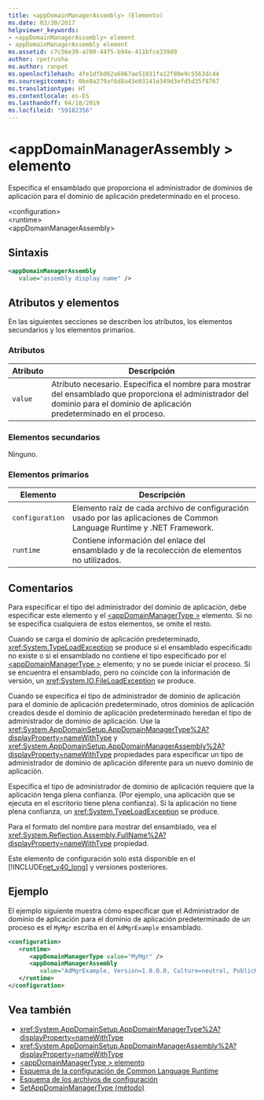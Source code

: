 ```yaml
---
title: <appDomainManagerAssembly> (Elemento)
ms.date: 03/30/2017
helpviewer_keywords:
- <appDomainManagerAssembly> element
- appDomainManagerAssembly element
ms.assetid: c7c56e39-a700-44f5-b94e-411bfce339d9
author: rpetrusha
ms.author: ronpet
ms.openlocfilehash: 4fe1dfbd62a6967ae51031fa12f80e9c5563dc44
ms.sourcegitcommit: 0be8a279af6d8a43e03141e349d3efd5d35f8767
ms.translationtype: HT
ms.contentlocale: es-ES
ms.lasthandoff: 04/18/2019
ms.locfileid: "59182356"
---
```

# <a name="appdomainmanagerassembly-element"></a>\<appDomainManagerAssembly > elemento
Especifica el ensamblado que proporciona el administrador de dominios de aplicación para el dominio de aplicación predeterminado en el proceso.  
  
 \<configuration>  
\<runtime>  
\<appDomainManagerAssembly>  
  
## <a name="syntax"></a>Sintaxis  
  
```xml  
<appDomainManagerAssembly   
   value="assembly display name" />  
```  
  
## <a name="attributes-and-elements"></a>Atributos y elementos  
 En las siguientes secciones se describen los atributos, los elementos secundarios y los elementos primarios.  
  
### <a name="attributes"></a>Atributos  
  
|Atributo|Descripción|  
|---------------|-----------------|  
|`value`|Atributo necesario. Especifica el nombre para mostrar del ensamblado que proporciona el administrador del dominio para el dominio de aplicación predeterminado en el proceso.|  
  
### <a name="child-elements"></a>Elementos secundarios  
 Ninguno.  
  
### <a name="parent-elements"></a>Elementos primarios  
  
|Elemento|Descripción|  
|-------------|-----------------|  
|`configuration`|Elemento raíz de cada archivo de configuración usado por las aplicaciones de Common Language Runtime y .NET Framework.|  
|`runtime`|Contiene información del enlace del ensamblado y de la recolección de elementos no utilizados.|  
  
## <a name="remarks"></a>Comentarios  
 Para especificar el tipo del administrador del dominio de aplicación, debe especificar este elemento y el [ \<appDomainManagerType >](../../../../../docs/framework/configure-apps/file-schema/runtime/appdomainmanagertype-element.md) elemento. Si no se especifica cualquiera de estos elementos, se omite el resto.  
  
 Cuando se carga el dominio de aplicación predeterminado, <xref:System.TypeLoadException> se produce si el ensamblado especificado no existe o si el ensamblado no contiene el tipo especificado por el [ \<appDomainManagerType >](../../../../../docs/framework/configure-apps/file-schema/runtime/appdomainmanagertype-element.md) elemento; y no se puede iniciar el proceso. Si se encuentra el ensamblado, pero no coincide con la información de versión, un <xref:System.IO.FileLoadException> se produce.  
  
 Cuando se especifica el tipo de administrador de dominio de aplicación para el dominio de aplicación predeterminado, otros dominios de aplicación creados desde el dominio de aplicación predeterminado heredan el tipo de administrador de dominio de aplicación. Use la <xref:System.AppDomainSetup.AppDomainManagerType%2A?displayProperty=nameWithType> y <xref:System.AppDomainSetup.AppDomainManagerAssembly%2A?displayProperty=nameWithType> propiedades para especificar un tipo de administrador de dominio de aplicación diferente para un nuevo dominio de aplicación.  
  
 Especifica el tipo de administrador de dominio de aplicación requiere que la aplicación tenga plena confianza. (Por ejemplo, una aplicación que se ejecuta en el escritorio tiene plena confianza). Si la aplicación no tiene plena confianza, un <xref:System.TypeLoadException> se produce.  
  
 Para el formato del nombre para mostrar del ensamblado, vea el <xref:System.Reflection.Assembly.FullName%2A?displayProperty=nameWithType> propiedad.  
  
 Este elemento de configuración solo está disponible en el [!INCLUDE[net_v40_long](../../../../../includes/net-v40-long-md.md)] y versiones posteriores.  
  
## <a name="example"></a>Ejemplo  
 El ejemplo siguiente muestra cómo especificar que el Administrador de dominio de aplicación para el dominio de aplicación predeterminado de un proceso es el `MyMgr` escriba en el `AdMgrExample` ensamblado.  
  
```xml  
<configuration>  
   <runtime>  
      <appDomainManagerType value="MyMgr" />  
      <appDomainManagerAssembly   
         value="AdMgrExample, Version=1.0.0.0, Culture=neutral, PublicKeyToken=6856bccf150f00b3" />  
   </runtime>  
</configuration>  
```  
  
## <a name="see-also"></a>Vea también

- <xref:System.AppDomainSetup.AppDomainManagerType%2A?displayProperty=nameWithType>
- <xref:System.AppDomainSetup.AppDomainManagerAssembly%2A?displayProperty=nameWithType>
- [\<appDomainManagerType > elemento](../../../../../docs/framework/configure-apps/file-schema/runtime/appdomainmanagertype-element.md)
- [Esquema de la configuración de Common Language Runtime](../../../../../docs/framework/configure-apps/file-schema/runtime/index.md)
- [Esquema de los archivos de configuración](../../../../../docs/framework/configure-apps/file-schema/index.md)
- [SetAppDomainManagerType (método)](../../../../../docs/framework/unmanaged-api/hosting/iclrcontrol-setappdomainmanagertype-method.md)

